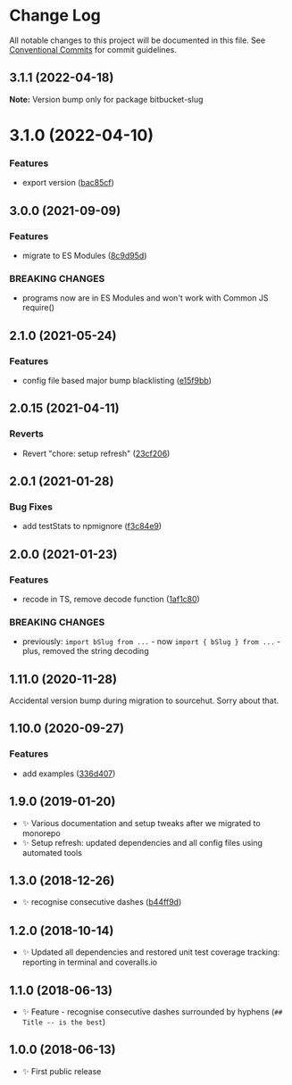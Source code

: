 # Change Log

All notable changes to this project will be documented in this file.
See [Conventional Commits](https://conventionalcommits.org) for commit guidelines.

## 3.1.1 (2022-04-18)

**Note:** Version bump only for package bitbucket-slug





# 3.1.0 (2022-04-10)

### Features

- export version ([bac85cf](https://github.com/codsen/codsen/commit/bac85cff9d6793776c217744d8b900198573f7b3))

## 3.0.0 (2021-09-09)

### Features

- migrate to ES Modules ([8c9d95d](https://github.com/codsen/codsen/commit/8c9d95d5dea0b769c2f070397141918a4893d575))

### BREAKING CHANGES

- programs now are in ES Modules and won't work with Common JS require()

## 2.1.0 (2021-05-24)

### Features

- config file based major bump blacklisting ([e15f9bb](https://github.com/codsen/codsen/commit/e15f9bba1c4fd5f847ac28b3f38fa6ee633f5dca))

## 2.0.15 (2021-04-11)

### Reverts

- Revert "chore: setup refresh" ([23cf206](https://github.com/codsen/codsen/commit/23cf206970a087ff0fa04e61f94d919f59ab3881))

## 2.0.1 (2021-01-28)

### Bug Fixes

- add testStats to npmignore ([f3c84e9](https://github.com/codsen/codsen/commit/f3c84e95afc5514214312f913692d85b2e12eb29))

## 2.0.0 (2021-01-23)

### Features

- recode in TS, remove decode function ([1af1c80](https://github.com/codsen/codsen/commit/1af1c80f48f2b00de8de673033408dc6023a072d))

### BREAKING CHANGES

- previously: `import bSlug from ...` - now `import { bSlug } from ...` - plus, removed the string decoding

## 1.11.0 (2020-11-28)

Accidental version bump during migration to sourcehut. Sorry about that.

## 1.10.0 (2020-09-27)

### Features

- add examples ([336d407](https://gitlab.com/codsen/codsen/commit/336d4075089a9a5cae32601cd0ce3fde8af024da))

## 1.9.0 (2019-01-20)

- ✨ Various documentation and setup tweaks after we migrated to monorepo
- ✨ Setup refresh: updated dependencies and all config files using automated tools

## 1.3.0 (2018-12-26)

- ✨ recognise consecutive dashes ([b44ff9d](https://gitlab.com/codsen/codsen/tree/master/packages/bitbucket-slug/commits/b44ff9d))

## 1.2.0 (2018-10-14)

- ✨ Updated all dependencies and restored unit test coverage tracking: reporting in terminal and coveralls.io

## 1.1.0 (2018-06-13)

- ✨ Feature - recognise consecutive dashes surrounded by hyphens (`## Title -- is the best`)

## 1.0.0 (2018-06-13)

- ✨ First public release
